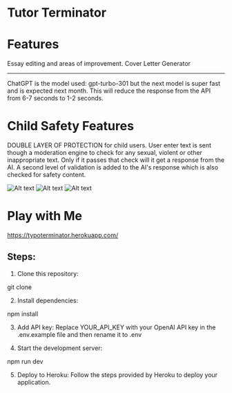 # Tutor Terminator
# Features
Essay editing and areas of improvement. Cover Letter Generator

********************************
ChatGPT is the model used: gpt-turbo-301 but the next model is super fast and is expected next month. This will reduce the response from the API from 6-7 seconds to 1-2 seconds.

# Child Safety Features
DOUBLE LAYER OF PROTECTION for child users. User enter text is sent though a moderation engine to check for any sexual, violent or other inappropriate text. Only if it passes that check will it get a response from the AI. A second level of validation is added to the AI's response which is also checked for safety content.

![Alt text](./public/terminator.png)
![Alt text](./public/TypoTerminator.gif)
![Alt text](./public/essaygif.gif)




# Play with Me

https://typoterminator.herokuapp.com/
## Steps:

1. Clone this repository:

git clone 

2. Install dependencies:

npm install

3. Add API key: Replace YOUR_API_KEY with your OpenAI API key in the .env.example file and then rename it to .env

4. Start the development server:

npm run dev

5. Deploy to Heroku: Follow the steps provided by Heroku to deploy your application.
